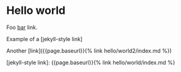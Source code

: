 # Hello world

Foo [bar] link.

Example of a [jekyll-style link]

Another [link]({{page.baseurl}}{% link hello/world2/index.md %})

[bar]: google.com
[jekyll-style link]: {{page.baseurl}}{% link hello/world/index.md %}
